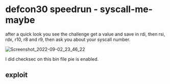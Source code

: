 # defcon30 speedrun - syscall-me-maybe

after a quick look you see the challenge get a value and save in rdi, then rsi, rdx, r10, r8 and r9, then ask you about your syscall number.

![Screenshot_2022-09-02_23_46_22](https://user-images.githubusercontent.com/83473054/188107346-0f0837e8-e640-4325-bd4b-db9ebcf4894a.png)

I did checksec on this bin file
pie is enabled.

## exploit
